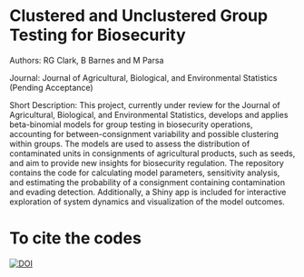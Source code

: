 # Clustered and Unclustered Group Testing for Biosecurity 
Authors: RG Clark, B Barnes and M Parsa

Journal: Journal of Agricultural, Biological, and Environmental Statistics (Pending Acceptance)

Short Description: This project, currently under review for the Journal of Agricultural, Biological, and Environmental Statistics, develops and applies beta-binomial models for group testing in biosecurity operations, accounting for between-consignment variability and possible clustering within groups. The models are used to assess the distribution of contaminated units in consignments of agricultural products, such as seeds, and aim to provide new insights for biosecurity regulation. The repository contains the code for calculating model parameters, sensitivity analysis, and estimating the probability of a consignment containing contamination and evading detection. Additionally, a Shiny app is included for interactive exploration of system dynamics and visualization of the model outcomes. 

# To cite the codes


[![DOI](https://zenodo.org/badge/416548185.svg)](https://zenodo.org/badge/latestdoi/416548185)

